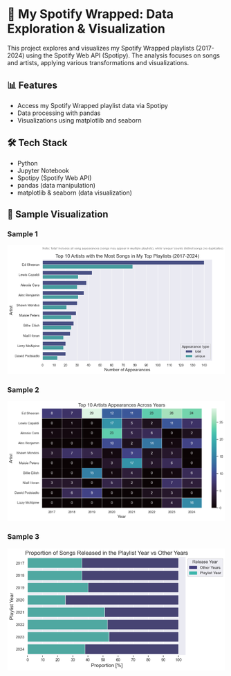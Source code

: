 # 🎵 My Spotify Wrapped: Data Exploration & Visualization

This project explores and visualizes my Spotify Wrapped playlists (2017-2024) using the Spotify Web API (Spotipy). The analysis focuses on songs and artists, applying various transformations and visualizations.

## 📊 Features
- Access my Spotify Wrapped playlist data via Spotipy
- Data processing with pandas
- Visualizations using matplotlib and seaborn

## 🛠 Tech Stack
- Python
- Jupyter Notebook
- Spotipy (Spotify Web API)
- pandas (data manipulation)
- matplotlib & seaborn (data visualization)

## 📸 Sample Visualization
### Sample 1
![Plot1](images/plot1_top10artists.png)  
  
### Sample 2
![Plot2](images/plot2_top10artists_across_years.png)  
  
### Sample 3
![Plot3](images/plot4_release_ratio.png)
